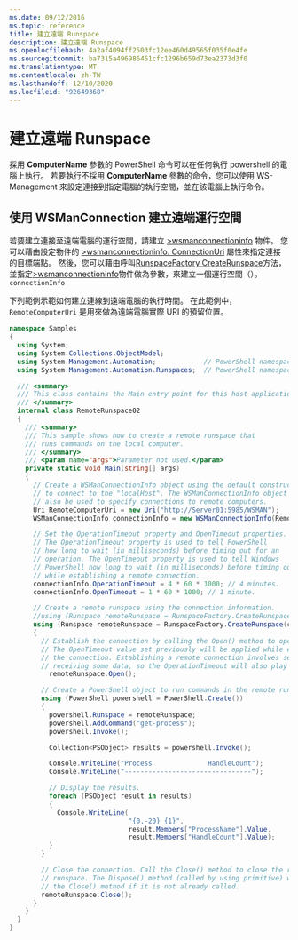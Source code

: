 ```yaml
---
ms.date: 09/12/2016
ms.topic: reference
title: 建立遠端 Runspace
description: 建立遠端 Runspace
ms.openlocfilehash: 4a2af4094ff2503fc12ee460d49565f035f0e4fe
ms.sourcegitcommit: ba7315a496986451cfc1296b659d73ea2373d3f0
ms.translationtype: MT
ms.contentlocale: zh-TW
ms.lasthandoff: 12/10/2020
ms.locfileid: "92649368"
---
```

# <a name="creating-remote-runspaces"></a>建立遠端 Runspace

採用 **ComputerName** 參數的 PowerShell 命令可以在任何執行 powershell 的電腦上執行。 若要執行不採用 **ComputerName** 參數的命令，您可以使用 WS-Management 來設定連接到指定電腦的執行空間，並在該電腦上執行命令。

## <a name="using-a-wsmanconnection-to-create-a-remote-runspace"></a>使用 WSManConnection 建立遠端運行空間

 若要建立連接至遠端電腦的運行空間，請建立 [>wsmanconnectioninfo](/dotnet/api/System.Management.Automation.Runspaces.WSManConnectionInfo) 物件。 您可以藉由設定物件的 [>wsmanconnectioninfo. ConnectionUri](/dotnet/api/System.Management.Automation.Runspaces.WSManConnectionInfo.ConnectionUri) 屬性來指定連接的目標端點。 然後，您可以藉由呼叫[RunspaceFactory CreateRunspace](/dotnet/api/System.Management.Automation.Runspaces.RunspaceFactory.CreateRunspace)方法，並指定[>wsmanconnectioninfo](/dotnet/api/System.Management.Automation.Runspaces.WSManConnectionInfo)物件做為參數，來建立一個運行空間（）。 `connectionInfo`

 下列範例示範如何建立連線到遠端電腦的執行時間。 在此範例中， `RemoteComputerUri` 是用來做為遠端電腦實際 URI 的預留位置。

```csharp
namespace Samples
{
  using System;
  using System.Collections.ObjectModel;
  using System.Management.Automation;            // PowerShell namespace.
  using System.Management.Automation.Runspaces;  // PowerShell namespace.

  /// <summary>
  /// This class contains the Main entry point for this host application.
  /// </summary>
  internal class RemoteRunspace02
  {
    /// <summary>
    /// This sample shows how to create a remote runspace that
    /// runs commands on the local computer.
    /// </summary>
    /// <param name="args">Parameter not used.</param>
    private static void Main(string[] args)
    {
      // Create a WSManConnectionInfo object using the default constructor
      // to connect to the "localHost". The WSManConnectionInfo object can
      // also be used to specify connections to remote computers.
      Uri RemoteComputerUri = new Uri("http://Server01:5985/WSMAN");
      WSManConnectionInfo connectionInfo = new WSManConnectionInfo(RemoteComputerUri);

      // Set the OperationTimeout property and OpenTimeout properties.
      // The OperationTimeout property is used to tell PowerShell
      // how long to wait (in milliseconds) before timing out for an
      // operation. The OpenTimeout property is used to tell Windows
      // PowerShell how long to wait (in milliseconds) before timing out
      // while establishing a remote connection.
      connectionInfo.OperationTimeout = 4 * 60 * 1000; // 4 minutes.
      connectionInfo.OpenTimeout = 1 * 60 * 1000; // 1 minute.

      // Create a remote runspace using the connection information.
      //using (Runspace remoteRunspace = RunspaceFactory.CreateRunspace())
      using (Runspace remoteRunspace = RunspaceFactory.CreateRunspace(connectionInfo))
      {
        // Establish the connection by calling the Open() method to open the runspace.
        // The OpenTimeout value set previously will be applied while establishing
        // the connection. Establishing a remote connection involves sending and
        // receiving some data, so the OperationTimeout will also play a role in this process.
          remoteRunspace.Open();

        // Create a PowerShell object to run commands in the remote runspace.
        using (PowerShell powershell = PowerShell.Create())
        {
          powershell.Runspace = remoteRunspace;
          powershell.AddCommand("get-process");
          powershell.Invoke();

          Collection<PSObject> results = powershell.Invoke();

          Console.WriteLine("Process              HandleCount");
          Console.WriteLine("--------------------------------");

          // Display the results.
          foreach (PSObject result in results)
          {
            Console.WriteLine(
                              "{0,-20} {1}",
                              result.Members["ProcessName"].Value,
                              result.Members["HandleCount"].Value);
          }
        }

        // Close the connection. Call the Close() method to close the remote
        // runspace. The Dispose() method (called by using primitive) will call
        // the Close() method if it is not already called.
        remoteRunspace.Close();
      }
    }
  }
}
```
